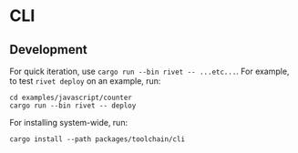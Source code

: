 # CLI

## Development

For quick iteration, use `cargo run --bin rivet -- ...etc...`. For example, to test `rivet deploy` on an example, run:

```
cd examples/javascript/counter
cargo run --bin rivet -- deploy
```

For installing system-wide, run:

```
cargo install --path packages/toolchain/cli
```

